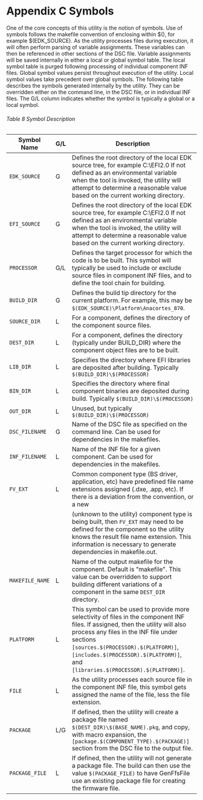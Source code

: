 <!--- @file
  Appendix C Symbols

  Copyright (c) 2007-2017, Intel Corporation. All rights reserved.<BR>

  Redistribution and use in source (original document form) and 'compiled'
  forms (converted to PDF, epub, HTML and other formats) with or without
  modification, are permitted provided that the following conditions are met:

  1) Redistributions of source code (original document form) must retain the
     above copyright notice, this list of conditions and the following
     disclaimer as the first lines of this file unmodified.

  2) Redistributions in compiled form (transformed to other DTDs, converted to
     PDF, epub, HTML and other formats) must reproduce the above copyright
     notice, this list of conditions and the following disclaimer in the
     documentation and/or other materials provided with the distribution.

  THIS DOCUMENTATION IS PROVIDED BY TIANOCORE PROJECT "AS IS" AND ANY EXPRESS OR
  IMPLIED WARRANTIES, INCLUDING, BUT NOT LIMITED TO, THE IMPLIED WARRANTIES OF
  MERCHANTABILITY AND FITNESS FOR A PARTICULAR PURPOSE ARE DISCLAIMED. IN NO
  EVENT SHALL TIANOCORE PROJECT  BE LIABLE FOR ANY DIRECT, INDIRECT, INCIDENTAL,
  SPECIAL, EXEMPLARY, OR CONSEQUENTIAL DAMAGES (INCLUDING, BUT NOT LIMITED TO,
  PROCUREMENT OF SUBSTITUTE GOODS OR SERVICES; LOSS OF USE, DATA, OR PROFITS;
  OR BUSINESS INTERRUPTION) HOWEVER CAUSED AND ON ANY THEORY OF LIABILITY,
  WHETHER IN CONTRACT, STRICT LIABILITY, OR TORT (INCLUDING NEGLIGENCE OR
  OTHERWISE) ARISING IN ANY WAY OUT OF THE USE OF THIS DOCUMENTATION, EVEN IF
  ADVISED OF THE POSSIBILITY OF SUCH DAMAGE.

-->

# Appendix C Symbols

One of the core concepts of this utility is the notion of symbols. Use of
symbols follows the makefile convention of enclosing within $(), for example
$(EDK_SOURCE). As the utility processes files during execution, it will often
perform parsing of variable assignments. These variables can then be referenced
in other sections of the DSC file. Variable assignments will be saved internally
in either a local or global symbol table. The local symbol table is purged
following processing of individual component INF files. Global symbol values
persist throughout execution of the utility. Local symbol values take precedent
over global symbols. The following table describes the symbols generated
internally by the utility. They can be overridden either on the command line,
in the DSC file, or in individual INF files. The G/L column indicates whether
the symbol is typically a global or a local symbol.

###### Table 8 Symbol Description

| Symbol Name     | G/L | Description                                                                                                                                                                                                                                                                                                |
| --------------- | --- | ---------------------------------------------------------------------------------------------------------------------------------------------------------------------------------------------------------------------------------------------------------------------------------------------------------- |
| `EDK_SOURCE`    | G   | Defines the root directory of the local EDK source tree, for example C:\EFI2.0 If not defined as an environmental variable when the tool is invoked, the utility will attempt to determine a reasonable value based on the current working directory.                                                      |
| `EFI_SOURCE`    | G   | Defines the root directory of the local EDK source tree, for example C:\EFI2.0 If not defined as an environmental variable when the tool is invoked, the utility will attempt to determine a reasonable value based on the current working directory.                                                      |
| `PROCESSOR`     | G/L | Defines the target processor for which the code is to be built. This symbol will typically be used to include or exclude source files in component INF files, and to define the tool chain for building.                                                                                                   |
| `BUILD_DIR`     | G   | Defines the build tip directory for the current platform. For example, this may be `$(EDK_SOURCE)\Platform\Anacortes_870`.                                                                                                                                                                                 |
| `SOURCE_DIR`    | L   | For a component, defines the directory of the component source files.                                                                                                                                                                                                                                      |
| `DEST_DIR`      | L   | For a component, defines the directory (typically under BUILD_DIR) where the component object files are to be built.                                                                                                                                                                                       |
| `LIB_DIR`       | L   | Specifies the directory where EFI libraries are deposited after building. Typically `$(BUILD_DIR)\$(PROCESSOR)`                                                                                                                                                                                            |
| `BIN_DIR`       | L   | Specifies the directory where final component binaries are deposited during build. Typically `$(BUILD_DIR)\$(PROCESSOR)`                                                                                                                                                                                   |
| `OUT_DIR`       | L   | Unused, but typically `$(BUILD_DIR)\$(PROCESSOR)`                                                                                                                                                                                                                                                          |
| `DSC_FILENAME`  | G   | Name of the DSC file as specified on the command line. Can be used for dependencies in the makefiles.                                                                                                                                                                                                      |
| `INF_FILENAME`  | L   | Name of the INF file for a given component. Can be used for dependencies in the makefiles.                                                                                                                                                                                                                 |
| `FV_EXT`        | L   | Common component type (BS driver, application, etc) have predefined file name extensions assigned (.dxe, .app, etc). If there is a deviation from the convention, or a new                                                                                                                                 |
|                 |     | (unknown to the utility) component type is being built, then `FV_EXT` may need to be defined for the component so the utility knows the result file name extension. This information is necessary to generate dependencies in makefile.out.                                                                |
| `MAKEFILE_NAME` | L   | Name of the output makefile for the component. Default is "makefile". This value can be overridden to support building different variations of a component in the same `DEST_DIR` directory.                                                                                                               |
| `PLATFORM`      | L   | This symbol can be used to provide more selectivity of files in the component INF files. If assigned, then the utility will also process any files in the INF file under sections `[sources.$(PROCESSOR).$(PLATFORM)]`, `[includes.$(PROCESSOR).$(PLATFORM)]`, and `[libraries.$(PROCESSOR).$(PLATFORM)]`. |
| `FILE`          | L   | As the utility processes each source file in the component INF file, this symbol gets assigned the name of the file, less the file extension.                                                                                                                                                              |
| `PACKAGE`       | L/G | If defined, then the utility will create a package file named `$(DEST_DIR)\$(BASE_NAME).pkg`, and copy, with macro expansion, the `[package.$(COMPONENT_TYPE).$(PACKAGE)]` section from the DSC file to the output file.                                                                                   |
| `PACKAGE_FILE`  | L   | If defined, then the utility will not generate a package file. The build can then use the value `$(PACKAGE_FILE)` to have GenFfsFile use an existing package file for creating the firmware file.                                                                                                          |
